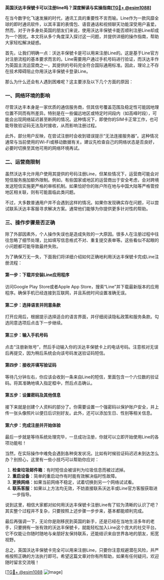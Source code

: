 **英国沃达丰保號卡可以注册line吗？深度解读与实操指南[[TG💪+ @esim1088](https://t.me/s/esim1088)]**

在当今数字化飞速发展的时代，通讯工具的重要性不言而喻。Line作为一款风靡全球的即时通讯软件，以其丰富的表情包、语音通话和视频聊天功能深受用户喜爱。然而，对于许多身处英国的朋友们来说，使用沃达丰保號卡能否顺利注册Line却成为一个困扰。本文将从多个角度深入探讨这一问题，并提供详细的操作指南，帮助大家轻松解决疑惑。

首先，让我们明确一点：沃达丰保號卡是可以用来注册Line的。这是基于Line官方对注册流程的基本要求而言的。Line需要用户通过手机号码进行验证，而沃达丰作为英国主流运营商之一，其提供的号码完全符合国际通用标准。因此，理论上不存在技术障碍阻止你用沃达丰保號卡登录Line。

那么为什么还会有人遇到困难呢？这主要涉及以下几个方面的原因：

### **一、网络环境的影响**
尽管沃达丰本身是一家优质的通信服务商，但其信号覆盖范围及稳定性可能因地理位置不同而有所差异。特别是在一些偏远地区或特定时间段内（如高峰时段），可能会出现网络延迟甚至断网的情况。这种情况下，即使你的SIM卡正常工作，也可能导致验证码无法及时接收，从而影响注册过程。

此外，部分用户反映，在尝试注册时会收到错误提示“无法连接服务器”。这种情况通常与当前使用的Wi-Fi或移动数据有关。建议先检查自己的网络状态是否良好，必要时切换至其他可用的网络环境再试。

### **二、运营商限制**
虽然沃达丰允许用户使用其提供的号码注册Line，但某些情况下，运营商可能会对短信服务施加额外限制。例如，有些国家或地区的运营商出于安全考虑，会对跨境发送短信实施更严格的审核机制。如果恰好你的账户所在地与中国大陆等严格管控地区相关联，则有可能面临此类问题。

不过，大多数普通用户并不会遇到这样的情况。如果你发现确实存在问题，可以尝试联系沃达丰客服寻求解决方案。通常他们能够为你提供更多针对性的帮助。

### **三、操作步骤是否正确**
除了外部因素外，个人操作失误也是造成失败的一大原因。很多人在注册过程中往往忽略了细节处理，比如填写信息格式不对、重复提交表单等。这些看似不起眼的小问题都可能导致最终失败。

为了确保万无一失，下面我们将详细介绍如何正确地利用沃达丰保號卡完成Line注册流程：

#### **第一步：下载并安装Line应用程序**
访问Google Play Store或者Apple App Store，搜索“Line”并下载最新版本的应用程序。确保手机已经连接到互联网，并且系统时间设置准确无误。

#### **第二步：选择语言并同意条款**
打开应用后，根据提示选择适合的语言界面，并仔细阅读隐私政策和服务条款。勾选同意选项后点击下一步继续。

#### **第三步：输入手机号码**
点击“注册新账号”，然后手动输入你的沃达丰保號卡上的电话号码。注意核对无误后再提交，因为稍后系统会向该号码发送验证码短信。

#### **第四步：接收并填写验证码**
等待几分钟左右，你应该会收到一条来自Line的短信，里面包含一个六位数的验证码。将其准确地填入指定框中，然后点击确认。

#### **第五步：设置密码及其他信息**
接下来就是创建个人资料的部分了。你需要设置一个强密码以保护账户安全，并上传一张头像照片以便日后识别好友。此外，还可以添加生日、性别等相关信息。

#### **第六步：完成注册并开始体验**
最后一步就是等待系统处理完毕，一旦成功注册，你就可以立即开始使用Line的各项功能啦！

当然，在实际操作中难免会遇到各种突发状况。比如有时候验证码迟迟未到达怎么办？别担心，这里有一些小技巧可以帮助你应对：

1. **检查垃圾邮件箱**：有时短信会被误判为垃圾信息而被过滤掉。
2. **重启设备**：简单的重启动作有时能有效解决临时性故障。
3. **更换网络**：如果当前网络不稳定，试着切换到另一个网络试试看。
4. **联系客服**：如果以上方法均无效，不妨直接联系沃达丰或Line官方客服获取进一步指导。

说到这里，相信大家都对如何用沃达丰保號卡注册Line有了较为清晰的认识了吧？其实整个过程并不复杂，只要按照上述步骤一步步来，基本都能顺利完成。

最后再强调一下，无论你是刚移民到英国的新手，还是已经在当地生活多年的老手，只要拥有一张有效的沃达丰保號卡，就能轻松加入Line这个庞大的社交平台。它不仅能让你随时随地与亲朋好友保持联系，还能结识来自世界各地的朋友，拓宽视野。

总之，英国沃达丰保號卡完全可以用来注册Line，只要你注意规避潜在风险，并严格按照正确的方法执行即可。希望这篇文章对你有所帮助，如果有任何疑问，欢迎随时留言交流哦！

[[TG💪+ @esim1088](https://t.me/s/esim1088) ![Image](https://i.postimg.cc/4NQfJmqS/Snipaste-2025-05-13-00-14-12.png)]